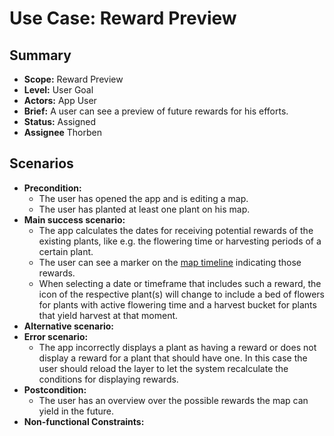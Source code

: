 # Use Case: Reward Preview

## Summary

- **Scope:** Reward Preview
- **Level:** User Goal
- **Actors:** App User
- **Brief:** A user can see a preview of future rewards for his efforts.
- **Status:** Assigned
- **Assignee** Thorben

## Scenarios

- **Precondition:**
  - The user has opened the app and is editing a map.
  - The user has planted at least one plant on his map.
- **Main success scenario:**
  - The app calculates the dates for receiving potential rewards of the existing plants, like e.g. the flowering time or harvesting periods of a certain plant.
  - The user can see a marker on the [map timeline](map_timeline.md) indicating those rewards.
  - When selecting a date or timeframe that includes such a reward, the icon of the respective plant(s) will change to include a bed of flowers for plants with 
    active flowering time and a harvest bucket for plants that yield harvest at that moment.
- **Alternative scenario:**
- **Error scenario:**
  - The app incorrectly displays a plant as having a reward or does not display a reward for a plant that should have one.
    In this case the user should reload the layer to let the system recalculate the conditions for displaying rewards.
- **Postcondition:**
  - The user has an overview over the possible rewards the map can yield in the future.
- **Non-functional Constraints:**
